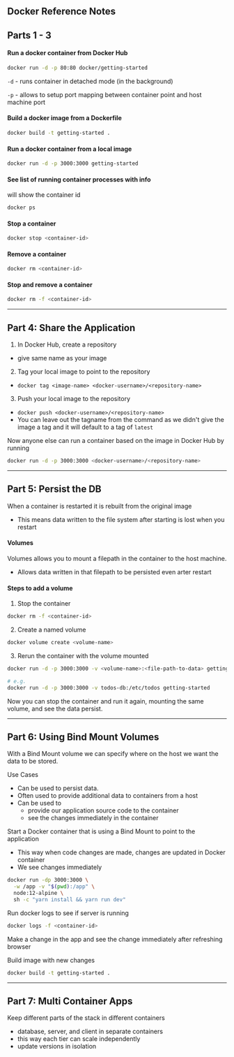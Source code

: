 ## Docker Reference Notes

## Parts 1 - 3

#### Run a docker container from Docker Hub
```sh
docker run -d -p 80:80 docker/getting-started
```

`-d` - runs container in detached mode (in the background)

`-p` - allows to setup port mapping between container point and host machine port

#### Build a docker image from a Dockerfile
```sh
docker build -t getting-started .
```

#### Run a docker container from a local image
```sh
docker run -d -p 3000:3000 getting-started
```

#### See list of running container processes with info
will show the container id
```sh
docker ps
```

#### Stop a container
```sh
docker stop <container-id>
```

#### Remove a container
```sh
docker rm <container-id>
```

#### Stop and remove a container
```sh
docker rm -f <container-id>
```

---

## Part 4: Share the Application
 
1. In Docker Hub, create a repository
  - give same name as your image
2. Tag your local image to point to the repository
  - `docker tag <image-name> <docker-username>/<repository-name>`
3. Push your local image to the repository
  - `docker push <docker-username>/<repository-name>`
  - You can leave out the tagname from the command as we didn't give the image a tag and it will default to a tag of `latest`

Now anyone else can run a container based on the image in Docker Hub by running
```sh
docker run -d -p 3000:3000 <docker-username>/<repository-name>
```

---

## Part 5: Persist the DB

When a container is restarted it is rebuilt from the original image
- This means data written to the file system after starting is lost when you restart

#### Volumes
Volumes allows you to mount a filepath in the container to the host machine.
- Allows data written in that filepath to be persisted even arter restart

#### Steps to add a volume

1. Stop the container
```sh
docker rm -f <container-id>
```

2. Create a named volume
```sh
docker volume create <volume-name>
```

3. Rerun the container with the volume mounted
```sh
docker run -d -p 3000:3000 -v <volume-name>:<file-path-to-data> getting-started

# e.g.
docker run -d -p 3000:3000 -v todos-db:/etc/todos getting-started
```

Now you can stop the container and run it again, mounting the same volume, and see the data persist.

---

## Part 6: Using Bind Mount Volumes

With a Bind Mount volume we can specify where on the host we want the data to be stored.

Use Cases
- Can be used to persist data.
- Often used to provide additional data to containers from a host
- Can be used to
  - provide our application source code to the container
  - see the changes immediately in the container

Start a Docker container that is using a Bind Mount to point to the application
- This way when code changes are made, changes are updated in Docker container
- We see changes immediately
```sh
docker run -dp 3000:3000 \
  -w /app -v "$(pwd):/app" \
  node:12-alpine \
  sh -c "yarn install && yarn run dev"
```

Run docker logs to see if server is running
```sh
docker logs -f <container-id>
```

Make a change in the app and see the change immediately after refreshing browser

Build image with new changes
```sh
docker build -t getting-started .
```

---

## Part 7: Multi Container Apps

Keep different parts of the stack in different containers
- database, server, and client in separate containers
- this way each tier can scale independently
- update versions in isolation
